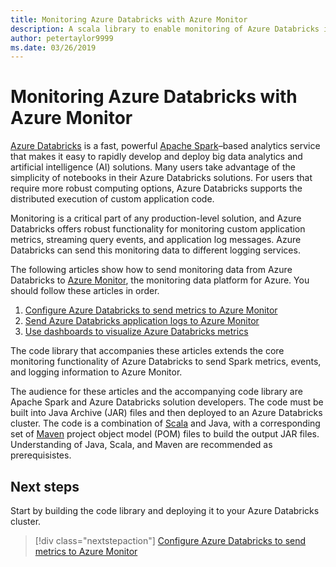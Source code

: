 ```yaml
---
title: Monitoring Azure Databricks with Azure Monitor
description: A scala library to enable monitoring of Azure Databricks in Azure Log Analytics
author: petertaylor9999
ms.date: 03/26/2019
---
```


# Monitoring Azure Databricks with Azure Monitor

[Azure Databricks](/azure/azure-databricks/) is a fast, powerful [Apache Spark](https://spark.apache.org/)–based analytics service that makes it easy to rapidly develop and deploy big data analytics and artificial intelligence (AI) solutions. Many users take advantage of the simplicity of notebooks in their Azure Databricks solutions. For users that require more robust computing options, Azure Databricks supports the distributed execution of custom application code.

Monitoring is a critical part of any production-level solution, and Azure Databricks offers robust functionality for monitoring custom application metrics, streaming query events, and application log messages. Azure Databricks can send this monitoring data to different logging services.

The following articles show how to send monitoring data from Azure Databricks to [Azure Monitor](/azure/azure-monitor/overview), the monitoring data platform for Azure. You should follow these articles in order.

1. [Configure Azure Databricks to send metrics to Azure Monitor](./configure-cluster.md)
1. [Send Azure Databricks application logs to Azure Monitor](./application-logs.md)
1. [Use dashboards to visualize Azure Databricks metrics](./dashboards.md)

The code library that accompanies these articles extends the core monitoring functionality of Azure Databricks to send Spark metrics, events, and logging information to Azure Monitor.

The audience for these articles and the accompanying code library are Apache Spark and Azure Databricks solution developers. The code must be built into Java Archive (JAR) files and then deployed to an Azure Databricks cluster. The code is a combination of [Scala](https://www.scala-lang.org/) and Java, with a corresponding set of [Maven](https://maven.apache.org) project object model (POM) files to build the output JAR files. Understanding of Java, Scala, and Maven are recommended as prerequisistes.

## Next steps

Start by building the code library and deploying it to your Azure Databricks cluster.

> [!div class="nextstepaction"]
> [Configure Azure Databricks to send metrics to Azure Monitor](./configure-cluster.md)